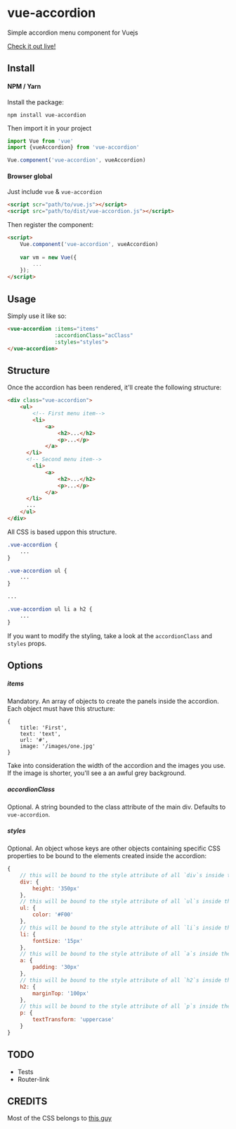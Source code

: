 # vue-accordion
Simple accordion menu component for Vuejs

[Check it out live!](http://zeratulmdq.github.io/vue-accordion/)

## Install

#### NPM / Yarn

Install the package:

```
npm install vue-accordion
```

Then import it in your project

```js
import Vue from 'vue'
import {vueAccordion} from 'vue-accordion'

Vue.component('vue-accordion', vueAccordion)
```

#### Browser global

Just include `vue` & `vue-accordion`

```html
<script scr="path/to/vue.js"></script>
<script src="path/to/dist/vue-accordion.js"></script>
```

Then register the component:

```html
<script>
	Vue.component('vue-accordion', vueAccordion)
	
	var vm = new Vue({
		...
	});
</script>
```

## Usage

Simply use it like so:

```html
<vue-accordion :items="items"
			   :accordionClass="acClass"
			   :styles="styles">
</vue-accordion>
```

## Structure

Once the accordion has been rendered, it'll create the following structure:

````html
<div class="vue-accordion">
	<ul>
		<!-- First menu item-->
		<li>
			<a>
				<h2>...</h2>
				<p>...</p>
			</a>
	  </li>
	  <!-- Second menu item-->
		<li>
			<a>
				<h2>...</h2>
				<p>...</p>
			</a>
	  </li>
	  ...
	</ul>
</div>
````

All CSS is based uppon this structure. 

```css
.vue-accordion {
	...
}

.vue-accordion ul {
	...
}

...

.vue-accordion ul li a h2 {
	...
}
```

If you want to modify the styling, take a look at the `accordionClass` and `styles` props.

## Options

##### items
Mandatory. An array of objects to create the panels inside the accordion. Each object must have this structure:
	
    {
    	title: 'First',
        text: 'text',
        url: '#',
        image: '/images/one.jpg'
    }

Take into consideration the width of the accordion and the images you use. If the image is shorter, you'll see a an awful grey background.

##### accordionClass
Optional. A string bounded to the class attribute of the main div. Defaults to `vue-accordion`.

##### styles
Optional. An object whose keys are other objects containing specific CSS properties to be bound to the elements created inside the accordion:

```js
{
	// this will be bound to the style attribute of all `div`s inside the accordion
	div: {
		height: '350px'
	},
	// this will be bound to the style attribute of all `ul`s inside the accordion
	ul: {
		color: '#F00'
	},
	// this will be bound to the style attribute of all `li`s inside the accordion
	li: {
		fontSize: '15px'
	},
	// this will be bound to the style attribute of all `a`s inside the accordion
	a: {
		padding: '30px'
	},
	// this will be bound to the style attribute of all `h2`s inside the accordion
	h2: {
		marginTop: '100px'
	},
	// this will be bound to the style attribute of all `p`s inside the accordion
	p: {
		textTransform: 'uppercase'
	}
}
```

## TODO

- Tests
- Router-link

## CREDITS

Most of the CSS belongs to [this guy](http://michael-ferry.com/)